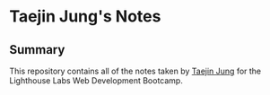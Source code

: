 # Taejin Jung's Notes
## Summary

This repository contains all of the notes taken by [Taejin Jung](https://github.com/taejin5314) for the Lighthouse Labs Web Development Bootcamp.
